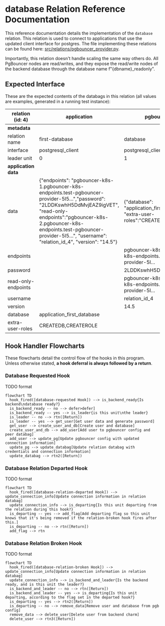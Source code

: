 # database Relation Reference Documentation

This reference documentation details the implementation of the `database` relation. This relation is used to connect to applications that use the updated client interface for postgres. The file implementing these relations can be found here: [src/relations/pgbouncer_provider.py](../../../src/relations/pgbouncer_provider.py).

Importantly, this relation doesn't handle scaling the same way others do. All PgBouncer nodes are read/writes, and they expose the read/write nodes of the backend database through the database name f"{dbname}_readonly".

## Expected Interface

These are the expected contents of the databags in this relation (all values are examples, generated in a running test instance):

| relation (id: 4) | application | pgbouncer-k8s|
|---|---|---|
|**metadata**|
| relation name    | first-database | database|
| interface        | postgresql_client | postgresql_client  |
| leader unit      | 0| 1 |
| **application data**|
| data                |   {"endpoints": "pgbouncer-k8s-1.pgbouncer-k8s-endpoints.test-pgbouncer-provider-5l5…","password": "2LDDKswhH5DdMvjEAZ9igVET", "read-only-endpoints":"pgbouncer-k8s-2.pgbouncer-k8s-endpoints.test-pgbouncer-provider-5l5…", "username": "relation_id_4", "version": "14.5"}  | {"database": "application_first_database", "extra-user-roles":"CREATEDB,CREATEROLE"} |
| endpoints           | | pgbouncer-k8s-1.pgbouncer-k8s-endpoints.test-pgbouncer-provider-5l…  |
| password            | |2LDDKswhH5DdMvjEAZ9igVET |
| read-only-endpoints | | pgbouncer-k8s-2.pgbouncer-k8s-endpoints.test-pgbouncer-provider-5l…  |
| username            | |  relation_id_4|
| version             | | 14.5 |
| database            | application_first_database | |
| extra-user-roles    | CREATEDB,CREATEROLE| |

## Hook Handler Flowcharts

These flowcharts detail the control flow of the hooks in this program. Unless otherwise stated, **a hook deferral is always followed by a return**.

### Database Requested Hook

TODO format

```mermaid
flowchart TD
  hook_fired([database-requested Hook]) --> is_backend_ready{Is backend\ndatabase ready?}
  is_backend_ready -- no --> defer>defer]
  is_backend_ready -- yes --> is_leader{is this unit\nthe leader}
  is_leader -- no --> rtn([Return])
  is_leader -- yes --> get_user[Get user data and generate password]
  get_user --> create_user_and_db[Create user and database]
  create_user_and_db --> add_user[Add user to pgbouncer config and peer databag]
  add_user --> update_pg[Update pgbouncer config with updated connection information]
  update_pg --> update_databag[Update relation databag with credentials and connection information]
  update_databag --> rtn2([Return])
```

### Database Relation Departed Hook

TODO format

```mermaid
flowchart TD
  hook_fired([database-relation-departed Hook]) --> update_connection_info[Update connection information in relation databag]
  update_connection_info --> is_departing{Is this unit departing from the relation during this hook?}
  is_departing -- yes --> add_flag[Add departing flag so this unit knows that it's being removed if the relation-broken hook fires after this.]
  is_departing -- no --> rtn([Return])
  add_flag --> rtn
```

### Database Relation Broken Hook

TODO format

```mermaid
flowchart TD
  hook_fired([database-relation-broken Hook]) --> update_connection_info[Update connection information in relation databag]
  update_connection_info --> is_backend_and_leader{Is the backend ready, and is this unit the leader?}
  is_backend_and_leader -- no --> rtn([Return])
  is_backend_and_leader -- yes --> is_departing{Is this unit departing, according to the flag set in the departed hook?}
  is_departing -- yes --> rtn2([Return])
  is_departing -- no --> remove_data[Remove user and database from pgb config]
  remove_data --> delete_user[Delete user from backend charm]
  delete_user --> rtn3([Return])
```
